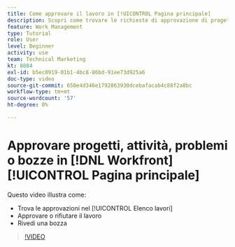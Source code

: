 ```yaml
---
title: Come approvare il lavoro in [!UICONTROL Pagina principale]
description: Scopri come trovare le richieste di approvazione di progetti, attività, problemi e prove in [!UICONTROL Elenco lavori], quindi approva o rifiuta il lavoro in [!DNL  Workfront].
feature: Work Management
type: Tutorial
role: User
level: Beginner
activity: use
team: Technical Marketing
kt: 8804
exl-id: b5ec0919-01b1-4bc8-86bd-91ee73d925a6
doc-type: video
source-git-commit: 650e4d346e1792863930dcebafacab4c88f2a8bc
workflow-type: tm+mt
source-wordcount: '57'
ht-degree: 0%

---
```


# Approvare progetti, attività, problemi o bozze in [!DNL Workfront] [!UICONTROL Pagina principale]

Questo video illustra come:

* Trova le approvazioni nel [!UICONTROL Elenco lavori]
* Approvare o rifiutare il lavoro
* Rivedi una bozza

>[!VIDEO](https://video.tv.adobe.com/v/335105/?quality=12&learn=on)

<!---
learn more URLs
--->
